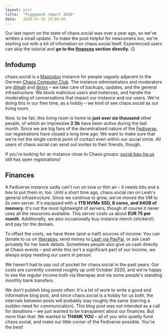 ```yaml
---
layout: post
title:  "Piggybank report 2020"
date:   2020-01-26 19:00:00
---
```


Our last report on the state of chaos.social was over a year ago, so we've written a small update. To make the post
helpful for newcomers too, we're starting out with a bit of infomation on chaos.social itself.  Experienced users can
skip the tutorial and **go to the [finances](/2020/01/26/piggybank-report-2020.html#finances) section directly.** 😉

## Infodump

chaos.social is a [Mastodon](https://joinmastodon.org/) instance for people vaguely adjacent to the German [Chaos Computer
Club](https://ccc.de). The instance administrators and moderators are [@leah](https://chaos.social/@leah) and
[@rixx](https://chaos.social/@rixx) – we take care of backups, updates, and the general infrastructure. We block
malicious users and instances, and handle the moderating of conversations that impact our instance and our users. We're
doing this in our free time, as a hobby – we kind of see chaos.social as our living room.

Now, to be fair, this living room is home to **just over six thousand** other people, of which an impressive **2.5k** have
been active during the last month. Since we are big fans of the decentralised nature of the
[Fediverse](https://fediverse.party), our registrations have closed a long time ago: We want to make sure that we're not
the single central point of contact even within our social circle. All users of chaos.social can send out invites to
their friends, though.

If you're looking for an instance close to Chaos groups: [social.bau-ha.us](https://social.bau-ha.us/about) still has
open registrations!

## Finances

A Fediverse instance sadly can't run on love or thin air – it needs bits and a box to put them in, too. Until a short
time ago, chaos.social ran on Leah's general infrastructure. Since we continue to grow, we've moved the VM to its own
server. It's equipped with a **1TB NVMe SSD, 8 cores, and 64GB of memory**. It's not the most lightweight of servers,
though of course it never uses all the resources available. This server costs us about **EUR 75 per month**.
Additionally, we also occasionally buy instance merch (stickers!) and pay for the domain.

To offset the costs, we have three (and-a-half) sources of income: You can donate to us on
[liberapay](https://liberapay.com/chaos.social), send money to [Leah via PayPal](https://www.paypal.me/leahoswald), or
ask Leah privately for her bank details. Sometimes people also give us cash directly at Chaos events – and while this
isn't a significant part of our income, we always enjoy meeting our users in person.

We haven't had to pay out of pocket for chaos.social in the past years. Our costs are currently covered roughly up until
October 2020, and we're happy to see the regular income both via liberapay and via some people's standing monthly bank
transfers.

We don't publish blog posts often: It's a lot of work to write a good and informative blog post, and since chaos.social
is a hobby for us both, the intervals between posts will probably stay roughly the same (barring a sudden need for
communication). This blog post was not intended as a call for donations – we just wanted to be transparent about our
finances. But more than that: We wanted to **THANK YOU** – all of you who quietly fund chaos.social, and make our little
corner of the Fediverse possible. You're the best!

